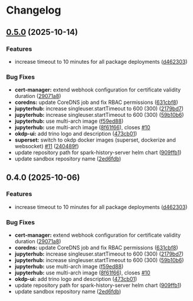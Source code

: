 # Changelog

## [0.5.0](https://github.com/OKDP/okdp-sandbox/compare/v0.4.0...v0.5.0) (2025-10-14)


### Features

* increase timeout to 10 minutes for all package deployments ([d462303](https://github.com/OKDP/okdp-sandbox/commit/d462303dbb5c58cfc1b3c196bc887747096b8808))


### Bug Fixes

* **cert-manager:** extend webhook configuration for certificate validity duration ([29071a8](https://github.com/OKDP/okdp-sandbox/commit/29071a82a05634a445a51530dcac69dbc566f82d))
* **coredns:** update CoreDNS job and fix RBAC permissions ([631cbf8](https://github.com/OKDP/okdp-sandbox/commit/631cbf8471e383513bfac3e23db9c12c40c9bc97))
* **jupyterhub:** increase singleuser.startTimeout to 600 (300) ([2179bd7](https://github.com/OKDP/okdp-sandbox/commit/2179bd733f39fd7e959f73ed18a2219256b0feb5))
* **jupyterhub:** increase singleuser.startTimeout to 600 (300) ([59b10b6](https://github.com/OKDP/okdp-sandbox/commit/59b10b6ce42b00b824e5317aa4bf3b0877c46278))
* **jupyterhub:** use multi-arch image ([f59ed88](https://github.com/OKDP/okdp-sandbox/commit/f59ed881f2660de33a83a4c4f1b705bab3fbc989))
* **jupyterhub:** use multi-arch image ([8f61f66](https://github.com/OKDP/okdp-sandbox/commit/8f61f66fc89d8281c14d759f35958087d174ea08)), closes [#10](https://github.com/OKDP/okdp-sandbox/issues/10)
* **okdp-ui:** add trino logo and description ([473cb01](https://github.com/OKDP/okdp-sandbox/commit/473cb013f7af7809eb60a37ce07fd50d1da0f1f2))
* **superset:** switch to okdp docker images (superset, dockerize and websocket) [#11](https://github.com/OKDP/okdp-sandbox/issues/11) ([240489f](https://github.com/OKDP/okdp-sandbox/commit/240489f20127608c9d95efc1cd2a4d78e8ab745f))
* update repository path for spark-history-server helm chart ([909ffb1](https://github.com/OKDP/okdp-sandbox/commit/909ffb11c564ff3ec77e0ba5a5d714e4c94aeee0))
* update sandbox repository name ([2ed6fdb](https://github.com/OKDP/okdp-sandbox/commit/2ed6fdbbff6d21242e3967f7468b2fd4fcac3cba))

## 0.4.0 (2025-10-06)


### Features

* increase timeout to 10 minutes for all package deployments ([d462303](https://github.com/OKDP/okdp-sandbox/commit/d462303dbb5c58cfc1b3c196bc887747096b8808))


### Bug Fixes

* **cert-manager:** extend webhook configuration for certificate validity duration ([29071a8](https://github.com/OKDP/okdp-sandbox/commit/29071a82a05634a445a51530dcac69dbc566f82d))
* **coredns:** update CoreDNS job and fix RBAC permissions ([631cbf8](https://github.com/OKDP/okdp-sandbox/commit/631cbf8471e383513bfac3e23db9c12c40c9bc97))
* **jupyterhub:** increase singleuser.startTimeout to 600 (300) ([2179bd7](https://github.com/OKDP/okdp-sandbox/commit/2179bd733f39fd7e959f73ed18a2219256b0feb5))
* **jupyterhub:** increase singleuser.startTimeout to 600 (300) ([59b10b6](https://github.com/OKDP/okdp-sandbox/commit/59b10b6ce42b00b824e5317aa4bf3b0877c46278))
* **jupyterhub:** use multi-arch image ([f59ed88](https://github.com/OKDP/okdp-sandbox/commit/f59ed881f2660de33a83a4c4f1b705bab3fbc989))
* **jupyterhub:** use multi-arch image ([8f61f66](https://github.com/OKDP/okdp-sandbox/commit/8f61f66fc89d8281c14d759f35958087d174ea08)), closes [#10](https://github.com/OKDP/okdp-sandbox/issues/10)
* **okdp-ui:** add trino logo and description ([473cb01](https://github.com/OKDP/okdp-sandbox/commit/473cb013f7af7809eb60a37ce07fd50d1da0f1f2))
* update repository path for spark-history-server helm chart ([909ffb1](https://github.com/OKDP/okdp-sandbox/commit/909ffb11c564ff3ec77e0ba5a5d714e4c94aeee0))
* update sandbox repository name ([2ed6fdb](https://github.com/OKDP/okdp-sandbox/commit/2ed6fdbbff6d21242e3967f7468b2fd4fcac3cba))
